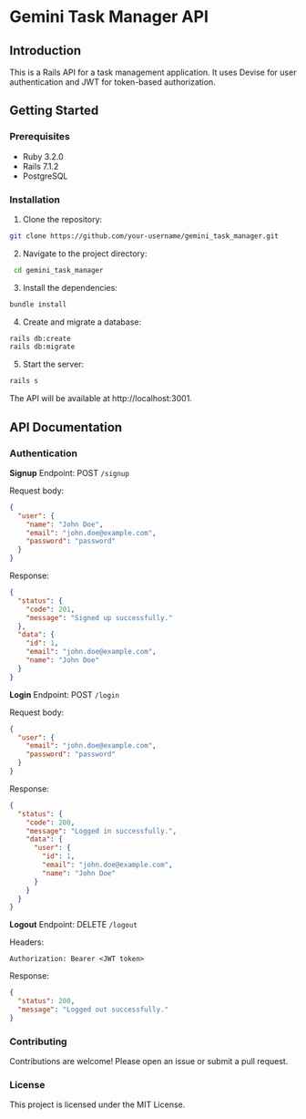 # Gemini Task Manager API

## Introduction

This is a Rails API for a task management application. It uses Devise for user authentication and JWT for token-based authorization.

## Getting Started

### Prerequisites

* Ruby 3.2.0
* Rails 7.1.2
* PostgreSQL

### Installation

1. Clone the repository:

```bash
git clone https://github.com/your-username/gemini_task_manager.git
```

2. Navigate to the project directory:

```bash
 cd gemini_task_manager
```

 3. Install the dependencies:

```bash
bundle install
```

4. Create and migrate a database:

```bash
rails db:create
rails db:migrate
```

5. Start the server:
```bash
rails s
```

The API will be available at http://localhost:3001.

## API Documentation

### Authentication
**Signup**
Endpoint: POST `/signup`

Request body:
```json
{
  "user": {
    "name": "John Doe",
    "email": "john.doe@example.com",
    "password": "password"
  }
}
```

Response:
```json
{
  "status": {
    "code": 201,
    "message": "Signed up successfully."
  },
  "data": {
    "id": 1,
    "email": "john.doe@example.com",
    "name": "John Doe"
  }
}
```

**Login**
Endpoint: POST `/login`

Request body:
```json
{
  "user": {
    "email": "john.doe@example.com",
    "password": "password"
  }
}
```

Response:
```json
{
  "status": {
    "code": 200,
    "message": "Logged in successfully.",
    "data": {
      "user": {
        "id": 1,
        "email": "john.doe@example.com",
        "name": "John Doe"
      }
    }
  }
}
```

**Logout**
Endpoint: DELETE `/logout`

Headers:

`Authorization: Bearer <JWT token>`

Response:
```json
{
  "status": 200,
  "message": "Logged out successfully."
}
```

### Contributing
Contributions are welcome! Please open an issue or submit a pull request.

### License
This project is licensed under the MIT License.
